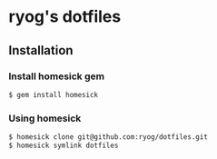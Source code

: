 # ryog's dotfiles

## Installation

### Install homesick gem

```bash
$ gem install homesick
```

### Using homesick

```bash
$ homesick clone git@github.com:ryog/dotfiles.git
$ homesick symlink dotfiles
```

